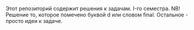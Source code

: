 Этот репозиторий содержит решения к задачам. I-го семестра. NB!
Решение то, которое помечено буквой d или словом final. Остальное - просто идеи к задаче.
